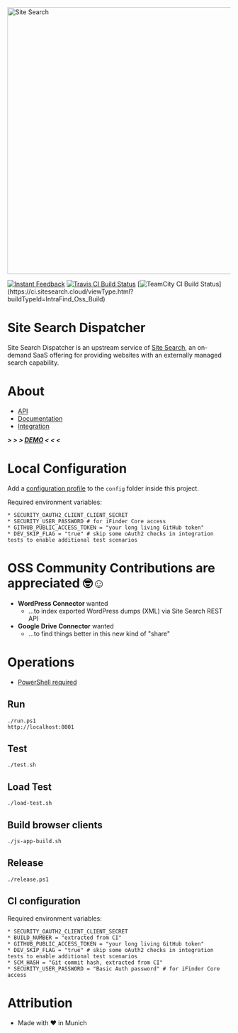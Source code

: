 <img src="https://api.sitesearch.cloud/theme/logo.png" alt="Site Search" width="600" style="max-width:100%;">

[![Instant Feedback](https://badges.gitter.im/gitterHQ/gitter.svg)](https://gitter.im/sitesearch/Lobby)
[![Travis CI Build Status](https://travis-ci.org/intrafind/if-sitesearch.svg)](https://travis-ci.org/intrafind/if-sitesearch)
[![TeamCity CI Build Status](https://ci.sitesearch.cloud/app/rest/builds/buildType(id:IntraFind_Oss_Build)/statusIcon)](https://ci.sitesearch.cloud/viewType.html?buildTypeId=IntraFind_Oss_Build)


Site Search Dispatcher
=
Site Search Dispatcher is an upstream service of [Site Search](https://api.sitesearch.cloud), 
an on-demand SaaS offering for providing websites with an externally managed search capability. 

# About

* [API](https://api.sitesearch.cloud/swagger-ui.html)
* [Documentation](https://github.com/intrafind/if-sitesearch/blob/master/docs/faq.md)
* [Integration](https://github.com/intrafind/if-sitesearch/blob/master/docs/Site%20Search%20Product%20Overview.pdf)
    
***> > > [DEMO](https://api.sitesearch.cloud) < < <***    
    
# Local Configuration

Add a [configuration profile](https://docs.spring.io/spring-boot/docs/current/reference/html/boot-features-external-config.html#boot-features-external-config-profile-specific-properties) 
to the `config` folder inside this project.

Required environment variables:

    * SECURITY_OAUTH2_CLIENT_CLIENT_SECRET
    * SECURITY_USER_PASSWORD # for iFinder Core access 
    * GITHUB_PUBLIC_ACCESS_TOKEN = "your long living GitHub token"
    * DEV_SKIP_FLAG = "true" # skip some oAuth2 checks in integration tests to enable additional test scenarios   

# OSS Community Contributions are appreciated 🤓☺️ 

* **WordPress Connector** wanted
    * ...to index exported WordPress dumps (XML) via Site Search REST API  
* **Google Drive Connector** wanted
    * ...to find things better in this new kind of "share"

# Operations

* [PowerShell required](https://github.com/PowerShell/PowerShell)

## Run 
    ./run.ps1
    http://localhost:8001
    
## Test
    ./test.sh

## Load Test
    ./load-test.sh

## Build browser clients
    ./js-app-build.sh

## Release
    ./release.ps1
    
## CI configuration
Required environment variables:

    * SECURITY_OAUTH2_CLIENT_CLIENT_SECRET
    * BUILD_NUMBER = "extracted from CI"
    * GITHUB_PUBLIC_ACCESS_TOKEN = "your long living GitHub token"
    * DEV_SKIP_FLAG = "true" # skip some oAuth2 checks in integration tests to enable additional test scenarios
    * SCM_HASH = "Git commit hash, extracted from CI"
    * SECURITY_USER_PASSWORD = "Basic Auth password" # for iFinder Core access   
    
# Attribution
* Made with ♥ in Munich